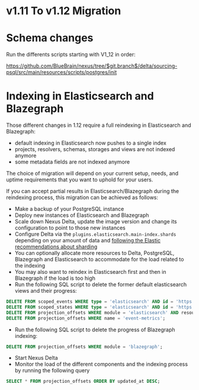 # v1.11 To v1.12 Migration

# Schema changes
Run the differents scripts starting with V1_12 in order:

https://github.com/BlueBrain/nexus/tree/$git.branch$/delta/sourcing-psql/src/main/resources/scripts/postgres/init

# Indexing in Elasticsearch and Blazegraph

Those different changes in 1.12 require a full reindexing in Elasticsearch and Blazegraph:

* default indexing in Elasticsearch now pushes to a single index
* projects, resolvers, schemas, storages and views are not indexed anymore
* some metadata fields are not indexed anymore

The choice of migration will depend on your current setup, needs, and uptime requirements that you want to uphold for
your users.

If you can accept partial results in Elasticsearch/Blazegraph during the reindexing process, this migration can be achieved as follows:

* Make a backup of your PostgreSQL instance
* Deploy new instances of Elasticsearch and Blazegraph
* Scale down Nexus Delta, update the image version and change its configuration to point to those new instances
* Configure Delta via the `plugins.elasticsearch.main-index.shards` depending on your amount of data 
and [following the Elastic recommendations about sharding](https://www.elastic.co/guide/en/elasticsearch/reference/current/size-your-shards.html)
* You can optionally allocate more resources to Delta, PostgreSQL, Blazegraph and Elasticsearch to accommodate for the load related to the indexing
* You may also want to reindex in Elasticsearch first and then in Blazegraph if the load is too high
* Run the following SQL script to delete the former default elasticsearch views and their progress:
```sql
DELETE FROM scoped_events WHERE type = 'elasticsearch' AND id = 'https://bluebrain.github.io/nexus/vocabulary/defaultElasticSearchIndex';
DELETE FROM scoped_states WHERE type = 'elasticsearch' AND id = 'https://bluebrain.github.io/nexus/vocabulary/defaultElasticSearchIndex';
DELETE FROM projection_offsets WHERE module = 'elasticsearch' AND resource_id = 'https://bluebrain.github.io/nexus/vocabulary/defaultElasticSearchIndex';
DELETE FROM projection_offsets WHERE name = 'event-metrics';
```
* Run the following SQL script to delete the progress of Blazegraph indexing:
```sql
DELETE FROM projection_offsets WHERE module = 'blazegraph';
```
* Start Nexus Delta 
* Monitor the load of the different components and the indexing process by running the following query
```sql
SELECT * FROM projection_offsets ORDER BY updated_at DESC;
```
